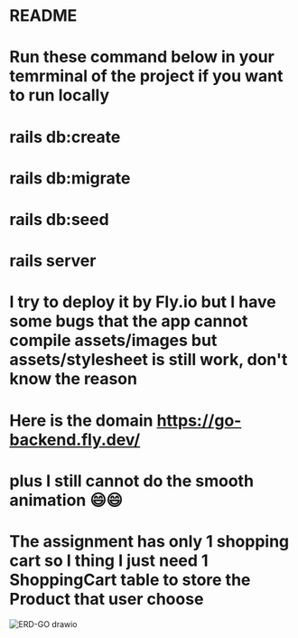 # README

# Run these command below in your temrminal of the project if you want to run locally
# rails db:create
# rails db:migrate
# rails db:seed
# rails server
# I try to deploy it by Fly.io but I have some bugs that the app cannot compile assets/images but assets/stylesheet is still work, don't know the reason
# Here is the domain https://go-backend.fly.dev/
# plus I still cannot do the smooth animation 😄😄
# The assignment has only 1 shopping cart so I thing I just need 1 ShoppingCart table to store the Product that user choose
![ERD-GO drawio](https://github.com/TDAHung/GO-backend/assets/113082868/ea06ac6a-18d5-4edf-8bcc-408e5c349cc9)
